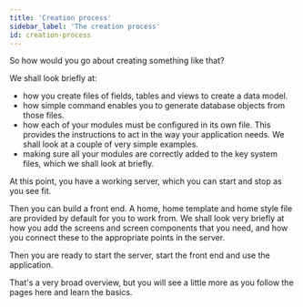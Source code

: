 ```yaml
---
title: 'Creation process'
sidebar_label: 'The creation process'
id: creation-process
---
```


So how would you go about creating something like that?

We shall look briefly at:

- how you create files of fields, tables and views to create a data model. 
- how simple command enables you to generate database objects from those files.
- how each of your modules must be configured in its own file. This provides the instructions to act in the way your application needs. We shall look at a couple of very simple examples.
- making sure all your modules are correctly added to the key system files, which we shall look at briefly.

At this point, you have a working server, which you can start and stop as you see fit.

Then you can build a front end. A home, home template and home style file are provided by default for you to work from. We shall look very briefly at how you add the screens and screen components that you need, and how you connect these to the appropriate points in the server.

Then you are ready to start the server, start the front end and use the application.

That's a very broad overview, but you will see a little more as you follow the pages here and learn the basics.